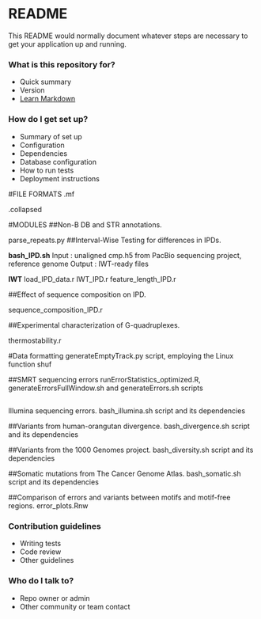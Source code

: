 # README #

This README would normally document whatever steps are necessary to get your application up and running.

### What is this repository for? ###

* Quick summary
* Version
* [Learn Markdown](https://bitbucket.org/tutorials/markdowndemo)

### How do I get set up? ###

* Summary of set up
* Configuration
* Dependencies
* Database configuration
* How to run tests
* Deployment instructions

#FILE FORMATS
.mf

.collapsed

#MODULES
##Non-B DB and STR annotations.

parse_repeats.py
##Interval-Wise Testing for differences in IPDs. 

**bash_IPD.sh**
Input : unaligned cmp.h5 from PacBio sequencing project, reference genome
Output : IWT-ready files

**IWT**
load_IPD_data.r
IWT_IPD.r
feature_length_IPD.r


##Effect of sequence composition on IPD. 

sequence_composition_IPD.r

##Experimental characterization of G-quadruplexes. 

thermostability.r

#Data formatting
generateEmptyTrack.py script, employing the Linux function shuf

##SMRT sequencing errors
runErrorStatistics_optimized.R, generateErrorsFullWindow.sh and generateErrors.sh scripts

##
Illumina sequencing errors.
bash_illumina.sh script and its dependencies

##Variants from human-orangutan divergence. 
bash_divergence.sh script and its dependencies

##Variants from the 1000 Genomes project.
bash_diversity.sh script and its dependencies

##Somatic mutations from The Cancer Genome Atlas.
bash_somatic.sh script and its dependencies

##Comparison of errors and variants between motifs and motif-free regions. 
error_plots.Rnw

### Contribution guidelines ###

* Writing tests
* Code review
* Other guidelines

### Who do I talk to? ###

* Repo owner or admin
* Other community or team contact